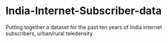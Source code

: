 # India-Internet-Subscriber-data
Putting together a dataset for the past ten years of India internet subscribers, urban/rural teledensity
